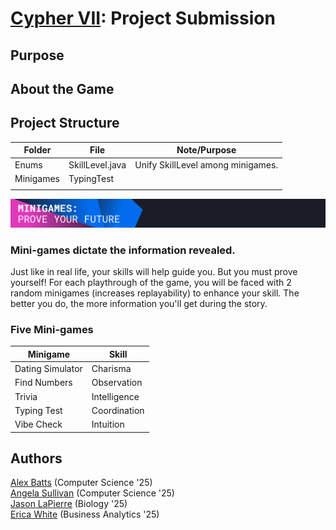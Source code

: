 # [Cypher VII](https://cypher-vii.devpost.com/): Project Submission

## Purpose

## About the Game

## Project Structure
| Folder    	 | File            	 | Note/Purpose                      	 |
|-------------|-------------------|-------------------------------------|
| Enums     	 | SkillLevel.java 	 | Unify SkillLevel among minigames. 	 |
| Minigames 	 | TypingTest      	 | 	                                   |
| 	           | 	                 | 	                                   |

![](src/main/resources/section-minigames.png)  
### Mini-games dictate the information revealed.
Just like in real life, your skills will help guide you. But you must prove yourself!
For each playthrough of the game, you will be faced with 2 random minigames (increases replayability) to enhance your skill.
The better you do, the more information you'll get during the story.
### Five Mini-games
| Minigame         	 | Skill        	 |
|--------------------|----------------|
| Dating Simulator 	 | Charisma     	 |
| Find Numbers     	 | Observation  	 |
| Trivia           	 | Intelligence 	 |
| Typing Test      	 | Coordination 	 |
| Vibe Check       	 | Intuition    	 |


## Authors
[Alex Batts](mailto:ajbatts@wm.edu) (Computer Science '25)  
[Angela Sullivan](mailto:arsullivan@wm.edu) (Computer Science '25)   
[Jason LaPierre](mailto:jalapierre@wm.edu)  (Biology '25)  
[Erica White](mailto:emwhite@wm.edu) (Business Analytics '25)
